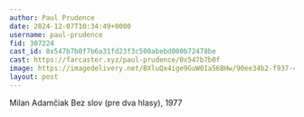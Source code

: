 ```yaml
---
author: Paul Prudence
date: 2024-12-07T10:34:49+0000
username: paul-prudence
fid: 307224
cast_id: 0x547b7b0f7b6a31fd23f3c500abebd000b72478be
cast: https://farcaster.xyz/paul-prudence/0x547b7b0f
image: https://imagedelivery.net/BXluQx4ige9GuW0Ia56BHw/90ee34b2-f937-4d9b-086d-2c04bb252100/original
layout: post
---
```


Milan Adamčiak
Bez slov (pre dva hlasy), 1977

<img src='https://imagedelivery.net/BXluQx4ige9GuW0Ia56BHw/90ee34b2-f937-4d9b-086d-2c04bb252100/original' alt='' referrerpolicy='no-referrer'/>
